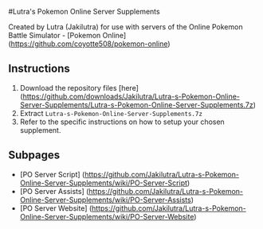 #Lutra's Pokemon Online Server Supplements

Created by Lutra (Jakilutra) for use with servers of the Online Pokemon Battle Simulator - [Pokemon Online] (https://github.com/coyotte508/pokemon-online)

##  Instructions
1. Download the repository files [here] (https://github.com/downloads/Jakilutra/Lutra-s-Pokemon-Online-Server-Supplements/Lutra-s-Pokemon-Online-Server-Supplements.7z)
2. Extract `Lutra-s-Pokemon-Online-Server-Supplements.7z`
3. Refer to the specific instructions on how to setup your chosen supplement.

## Subpages

* [PO Server Script] (https://github.com/Jakilutra/Lutra-s-Pokemon-Online-Server-Supplements/wiki/PO-Server-Script)
* [PO Server Assists] (https://github.com/Jakilutra/Lutra-s-Pokemon-Online-Server-Supplements/wiki/PO-Server-Assists)
* [PO Server Website] (https://github.com/Jakilutra/Lutra-s-Pokemon-Online-Server-Supplements/wiki/PO-Server-Website)
